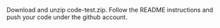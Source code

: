 Download and unzip code-test.zip.  Follow the README instructions and push your code under the github account.
